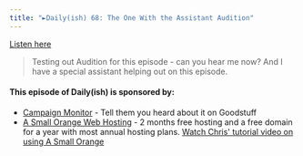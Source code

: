 ```yaml
---
title: "►Daily(ish) 68: The One With the Assistant Audition"
---
```

<p><a href="https://ift.tt/1Eo66Nz">Listen here</a></p>
<blockquote><p>
  Testing out Audition for this episode - can you hear me now? And I have a special assistant helping out on this episode.
</p></blockquote>
<h4>This episode of Daily(ish) is sponsored by:</h4>
<ul>
<li><a href="https://ift.tt/rqRIS2">Campaign Monitor</a> - Tell them you heard about it on Goodstuff</li>
<li><a href="https://ift.tt/1oqsVa4">A Small Orange Web Hosting</a> - 2 months free hosting and a free domain for a year with most annual hosting plans. <a href="https://ift.tt/1CMk9eH">Watch Chris&#39; tutorial video on using A Small Orange</a></li>
</ul>
